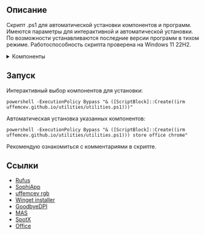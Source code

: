 ## Описание
Скрипт .ps1 для автоматической установки компонентов и программ. Имеются параметры для интерактивной и автоматической установки. По возможности устанавливаются последние версии программ в тихом режиме. Работоспособность скрипта проверена на Windows 11 22H2.

<details>
	<summary>Компоненты</summary>
	<table>
		<thead>
			<tr>
				<th>Компонент</th>
				<th>Описание</th>
			</tr>
		</thead>
		<tbody>
			<tr>
				<td>all</td>
				<td>Установить всё</td>
			</tr>
			<tr>
				<td>dns</td>
				<td>Cloudflare DNS-over-HTTPS</td>
			</tr>
			<tr>
				<td>update</td>
				<td>Обновление всех приложений на пк</td>
			</tr>
			<tr>
				<td>office</td>
				<td>Office, Word, Excel 365 mondo volume license</td>
			</tr>
			<tr>
				<td>spotx</td>
				<td>Spotifyмод</td>
			</tr>
			<tr>
				<td>dpi</td>
				<td>GoodbyeDPI, режим 5 + обновление blacklist</td>
			</tr>
			<tr>
				<td>chrome</td>
				<td>Google Chrome</td>
			</tr>
			<tr>
				<td>discord</td>
				<td>Discord</td>
			</tr>
			<tr>
				<td>steam</td>
				<td>Steam</td>
			</tr>
			<tr>
				<td>qbit</td>
				<td>qBittorrent</td>
			</tr>
			<tr>
				<td>zip</td>
				<td>7zip</td>
			</tr>
			<tr>
				<td>gdrive</td>
				<td>Google Drive</td>
			</tr>
			<tr>
				<td>adguard</td>
				<td>AdGuard</td>
			</tr>
			<tr>
				<td>blender</td>
				<td>Blender</td>
			</tr>
			<tr>
				<td>open</td>
				<td>OpenRGB + uffemcev rgb</td>
			</tr>
				<tr>
				<td>codec</td>
				<td>K-Lite Codec Pack Full, ручная установка</td>
			</tr>
			<tr>
				<td>nvidia</td>
				<td>NVCleanstall, ручная установка</td>
			</tr>
			<tr>
				<td>win</td>
				<td>Windows 11 22H2 iso folder</td>
			</tr>
			<tr>
				<td>rufus</td>
				<td>Rufus</td>
			</tr>
			<tr>
				<td>sophia</td>
				<td>SophiApp Tweaker</td>
			</tr>
			<tr>
				<td>trackers</td>
				<td>Ссылки на торрент трекеры</td>
			</tr>
		</tbody>
	</table>
</details>

## Запуск
Интерактивный выбор компонентов для установки:
```
powershell -ExecutionPolicy Bypass "& ([ScriptBlock]::Create((irm uffemcev.github.io/utilities/utilities.ps1)))"
```
Автоматическая установка указанных компонентов:
```
powershell -ExecutionPolicy Bypass "& ([ScriptBlock]::Create((irm uffemcev.github.io/utilities/utilities.ps1))) store office chrome"
```
Рекомендую ознакомиться с комментариями в скрипте.

## Ссылки
* [Rufus](https://github.com/pbatard/rufus)
* [SophiApp](https://github.com/Sophia-Community/SophiApp)
* [uffemcev rgb](https://github.com/uffemcev/rgb)
* [Winget installer](https://github.com/asheroto/winget-installer)
* [GoodbyeDPI](https://github.com/ValdikSS/GoodbyeDPI)
* [MAS](https://github.com/massgravel/Microsoft-Activation-Scripts)
* [SpotX](https://github.com/amd64fox/SpotX)
* [Office](https://github.com/farag2/Office)
